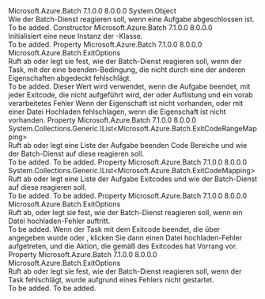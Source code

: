 <Type Name="ExitConditions" FullName="Microsoft.Azure.Batch.ExitConditions">
  <TypeSignature Language="C#" Value="public class ExitConditions" />
  <TypeSignature Language="ILAsm" Value=".class public auto ansi beforefieldinit ExitConditions extends System.Object" />
  <TypeSignature Language="DocId" Value="T:Microsoft.Azure.Batch.ExitConditions" />
  <TypeSignature Language="VB.NET" Value="Public Class ExitConditions" />
  <TypeSignature Language="F#" Value="type ExitConditions = class&#xA;    interface ITransportObjectProvider&lt;ExitConditions&gt;&#xA;    interface IPropertyMetadata&#xA;    interface IModifiable&#xA;    interface IReadOnly" />
  <AssemblyInfo>
    <AssemblyName>Microsoft.Azure.Batch</AssemblyName>
    <AssemblyVersion>7.1.0.0</AssemblyVersion>
    <AssemblyVersion>8.0.0.0</AssemblyVersion>
  </AssemblyInfo>
  <Base>
    <BaseTypeName>System.Object</BaseTypeName>
  </Base>
  <Interfaces />
  <Docs>
    <summary>
            Wie der Batch-Dienst reagieren soll, wenn eine Aufgabe abgeschlossen ist.
            </summary>
    <remarks>To be added.</remarks>
  </Docs>
  <Members>
    <Member MemberName=".ctor">
      <MemberSignature Language="C#" Value="public ExitConditions ();" />
      <MemberSignature Language="ILAsm" Value=".method public hidebysig specialname rtspecialname instance void .ctor() cil managed" />
      <MemberSignature Language="DocId" Value="M:Microsoft.Azure.Batch.ExitConditions.#ctor" />
      <MemberSignature Language="VB.NET" Value="Public Sub New ()" />
      <MemberType>Constructor</MemberType>
      <AssemblyInfo>
        <AssemblyName>Microsoft.Azure.Batch</AssemblyName>
        <AssemblyVersion>7.1.0.0</AssemblyVersion>
        <AssemblyVersion>8.0.0.0</AssemblyVersion>
      </AssemblyInfo>
      <Parameters />
      <Docs>
        <summary>
            Initialisiert eine neue Instanz der <see cref="T:Microsoft.Azure.Batch.ExitConditions" />-Klasse.
            </summary>
        <remarks>To be added.</remarks>
      </Docs>
    </Member>
    <Member MemberName="Default">
      <MemberSignature Language="C#" Value="public Microsoft.Azure.Batch.ExitOptions Default { get; set; }" />
      <MemberSignature Language="ILAsm" Value=".property instance class Microsoft.Azure.Batch.ExitOptions Default" />
      <MemberSignature Language="DocId" Value="P:Microsoft.Azure.Batch.ExitConditions.Default" />
      <MemberSignature Language="VB.NET" Value="Public Property Default As ExitOptions" />
      <MemberSignature Language="F#" Value="member this.Default : Microsoft.Azure.Batch.ExitOptions with get, set" Usage="Microsoft.Azure.Batch.ExitConditions.Default" />
      <MemberType>Property</MemberType>
      <AssemblyInfo>
        <AssemblyName>Microsoft.Azure.Batch</AssemblyName>
        <AssemblyVersion>7.1.0.0</AssemblyVersion>
        <AssemblyVersion>8.0.0.0</AssemblyVersion>
      </AssemblyInfo>
      <ReturnValue>
        <ReturnType>Microsoft.Azure.Batch.ExitOptions</ReturnType>
      </ReturnValue>
      <Docs>
        <summary>
            Ruft ab oder legt sie fest, wie der Batch-Dienst reagieren soll, wenn der Task, mit der eine beenden-Bedingung, die nicht durch eine der anderen Eigenschaften abgedeckt fehlschlägt.
            </summary>
        <value>To be added.</value>
        <remarks>
            Dieser Wert wird verwendet, wenn die Aufgabe beendet, mit jeder Exitcode, die nicht aufgeführt wird, der <see cref="P:Microsoft.Azure.Batch.ExitConditions.ExitCodes" /> oder <see cref="P:Microsoft.Azure.Batch.ExitConditions.ExitCodeRanges" /> Auflistung und ein vorab verarbeitetes Fehler Wenn der <see cref="P:Microsoft.Azure.Batch.ExitConditions.PreProcessingError" /> Eigenschaft ist nicht vorhanden, oder mit einer Datei Hochladen fehlschlagen, wenn die <see cref="P:Microsoft.Azure.Batch.ExitConditions.FileUploadError" /> Eigenschaft ist nicht vorhanden.
            </remarks>
      </Docs>
    </Member>
    <Member MemberName="ExitCodeRanges">
      <MemberSignature Language="C#" Value="public System.Collections.Generic.IList&lt;Microsoft.Azure.Batch.ExitCodeRangeMapping&gt; ExitCodeRanges { get; set; }" />
      <MemberSignature Language="ILAsm" Value=".property instance class System.Collections.Generic.IList`1&lt;class Microsoft.Azure.Batch.ExitCodeRangeMapping&gt; ExitCodeRanges" />
      <MemberSignature Language="DocId" Value="P:Microsoft.Azure.Batch.ExitConditions.ExitCodeRanges" />
      <MemberSignature Language="VB.NET" Value="Public Property ExitCodeRanges As IList(Of ExitCodeRangeMapping)" />
      <MemberSignature Language="F#" Value="member this.ExitCodeRanges : System.Collections.Generic.IList&lt;Microsoft.Azure.Batch.ExitCodeRangeMapping&gt; with get, set" Usage="Microsoft.Azure.Batch.ExitConditions.ExitCodeRanges" />
      <MemberType>Property</MemberType>
      <AssemblyInfo>
        <AssemblyName>Microsoft.Azure.Batch</AssemblyName>
        <AssemblyVersion>7.1.0.0</AssemblyVersion>
        <AssemblyVersion>8.0.0.0</AssemblyVersion>
      </AssemblyInfo>
      <ReturnValue>
        <ReturnType>System.Collections.Generic.IList&lt;Microsoft.Azure.Batch.ExitCodeRangeMapping&gt;</ReturnType>
      </ReturnValue>
      <Docs>
        <summary>
            Ruft ab oder legt eine Liste der Aufgabe beenden Code Bereiche und wie der Batch-Dienst auf diese reagieren soll.
            </summary>
        <value>To be added.</value>
        <remarks>To be added.</remarks>
      </Docs>
    </Member>
    <Member MemberName="ExitCodes">
      <MemberSignature Language="C#" Value="public System.Collections.Generic.IList&lt;Microsoft.Azure.Batch.ExitCodeMapping&gt; ExitCodes { get; set; }" />
      <MemberSignature Language="ILAsm" Value=".property instance class System.Collections.Generic.IList`1&lt;class Microsoft.Azure.Batch.ExitCodeMapping&gt; ExitCodes" />
      <MemberSignature Language="DocId" Value="P:Microsoft.Azure.Batch.ExitConditions.ExitCodes" />
      <MemberSignature Language="VB.NET" Value="Public Property ExitCodes As IList(Of ExitCodeMapping)" />
      <MemberSignature Language="F#" Value="member this.ExitCodes : System.Collections.Generic.IList&lt;Microsoft.Azure.Batch.ExitCodeMapping&gt; with get, set" Usage="Microsoft.Azure.Batch.ExitConditions.ExitCodes" />
      <MemberType>Property</MemberType>
      <AssemblyInfo>
        <AssemblyName>Microsoft.Azure.Batch</AssemblyName>
        <AssemblyVersion>7.1.0.0</AssemblyVersion>
        <AssemblyVersion>8.0.0.0</AssemblyVersion>
      </AssemblyInfo>
      <ReturnValue>
        <ReturnType>System.Collections.Generic.IList&lt;Microsoft.Azure.Batch.ExitCodeMapping&gt;</ReturnType>
      </ReturnValue>
      <Docs>
        <summary>
            Ruft ab oder legt eine Liste der Aufgabe Exitcodes und wie der Batch-Dienst auf diese reagieren soll.
            </summary>
        <value>To be added.</value>
        <remarks>To be added.</remarks>
      </Docs>
    </Member>
    <Member MemberName="FileUploadError">
      <MemberSignature Language="C#" Value="public Microsoft.Azure.Batch.ExitOptions FileUploadError { get; set; }" />
      <MemberSignature Language="ILAsm" Value=".property instance class Microsoft.Azure.Batch.ExitOptions FileUploadError" />
      <MemberSignature Language="DocId" Value="P:Microsoft.Azure.Batch.ExitConditions.FileUploadError" />
      <MemberSignature Language="VB.NET" Value="Public Property FileUploadError As ExitOptions" />
      <MemberSignature Language="F#" Value="member this.FileUploadError : Microsoft.Azure.Batch.ExitOptions with get, set" Usage="Microsoft.Azure.Batch.ExitConditions.FileUploadError" />
      <MemberType>Property</MemberType>
      <AssemblyInfo>
        <AssemblyName>Microsoft.Azure.Batch</AssemblyName>
        <AssemblyVersion>7.1.0.0</AssemblyVersion>
        <AssemblyVersion>8.0.0.0</AssemblyVersion>
      </AssemblyInfo>
      <ReturnValue>
        <ReturnType>Microsoft.Azure.Batch.ExitOptions</ReturnType>
      </ReturnValue>
      <Docs>
        <summary>
            Ruft ab, oder legt sie fest, wie der Batch-Dienst reagieren soll, wenn ein Datei hochladen-Fehler auftritt.
            </summary>
        <value>To be added.</value>
        <remarks>
            Wenn der Task mit dem Exitcode beendet, die über angegeben wurde <see cref="P:Microsoft.Azure.Batch.ExitConditions.ExitCodes" /> oder <see cref="P:Microsoft.Azure.Batch.ExitConditions.ExitCodeRanges" />, klicken Sie dann einen Datei hochladen-Fehler aufgetreten, und die Aktion, die gemäß des Exitcodes hat Vorrang vor.
            </remarks>
      </Docs>
    </Member>
    <Member MemberName="PreProcessingError">
      <MemberSignature Language="C#" Value="public Microsoft.Azure.Batch.ExitOptions PreProcessingError { get; set; }" />
      <MemberSignature Language="ILAsm" Value=".property instance class Microsoft.Azure.Batch.ExitOptions PreProcessingError" />
      <MemberSignature Language="DocId" Value="P:Microsoft.Azure.Batch.ExitConditions.PreProcessingError" />
      <MemberSignature Language="VB.NET" Value="Public Property PreProcessingError As ExitOptions" />
      <MemberSignature Language="F#" Value="member this.PreProcessingError : Microsoft.Azure.Batch.ExitOptions with get, set" Usage="Microsoft.Azure.Batch.ExitConditions.PreProcessingError" />
      <MemberType>Property</MemberType>
      <AssemblyInfo>
        <AssemblyName>Microsoft.Azure.Batch</AssemblyName>
        <AssemblyVersion>7.1.0.0</AssemblyVersion>
        <AssemblyVersion>8.0.0.0</AssemblyVersion>
      </AssemblyInfo>
      <ReturnValue>
        <ReturnType>Microsoft.Azure.Batch.ExitOptions</ReturnType>
      </ReturnValue>
      <Docs>
        <summary>
            Ruft ab oder legt sie fest, wie der Batch-Dienst reagieren soll, wenn der Task fehlschlägt, wurde aufgrund eines Fehlers nicht gestartet.
            </summary>
        <value>To be added.</value>
        <remarks>To be added.</remarks>
      </Docs>
    </Member>
  </Members>
</Type>